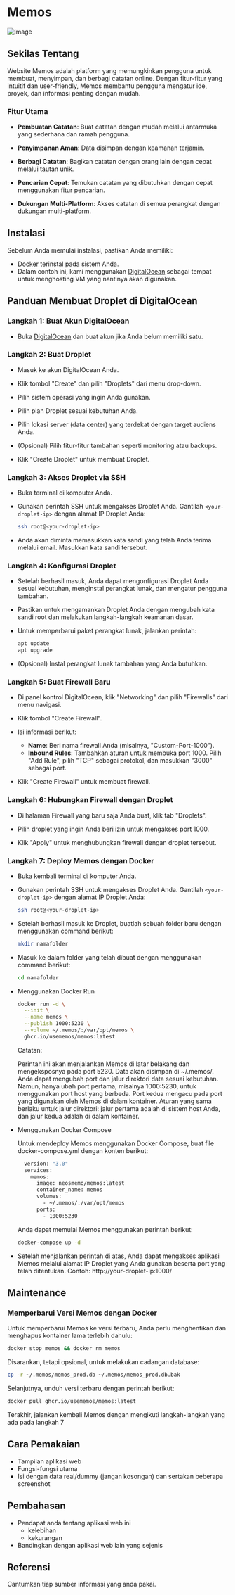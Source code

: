 # Memos
![image](https://github.com/mochammadkevin/memos/assets/88078382/cf3d9321-4d77-4636-9641-146b9c80ac62)

## Sekilas Tentang

Website Memos adalah platform yang memungkinkan pengguna untuk membuat, menyimpan, dan berbagi catatan online. Dengan fitur-fitur yang intuitif dan user-friendly, Memos membantu pengguna mengatur ide, proyek, dan informasi penting dengan mudah.

### Fitur Utama

- **Pembuatan Catatan**: Buat catatan dengan mudah melalui antarmuka yang sederhana dan ramah pengguna.

- **Penyimpanan Aman**: Data disimpan dengan keamanan terjamin.

- **Berbagi Catatan**: Bagikan catatan dengan orang lain dengan cepat melalui tautan unik.

- **Pencarian Cepat**: Temukan catatan yang dibutuhkan dengan cepat menggunakan fitur pencarian.

- **Dukungan Multi-Platform**: Akses catatan di semua perangkat dengan dukungan multi-platform.


## Instalasi

Sebelum Anda memulai instalasi, pastikan Anda memiliki:

- [Docker](https://www.docker.com/get-started) terinstal pada sistem Anda.
- Dalam contoh ini, kami menggunakan [DigitalOcean](https://www.digitalocean.com/) sebagai tempat untuk menghosting VM yang nantinya akan digunakan.

## Panduan Membuat Droplet di DigitalOcean

### Langkah 1: Buat Akun DigitalOcean

- Buka [DigitalOcean](https://www.digitalocean.com/) dan buat akun jika Anda belum memiliki satu.

### Langkah 2: Buat Droplet

- Masuk ke akun DigitalOcean Anda.

- Klik tombol "Create" dan pilih "Droplets" dari menu drop-down.

- Pilih sistem operasi yang ingin Anda gunakan.

- Pilih plan Droplet sesuai kebutuhan Anda.

- Pilih lokasi server (data center) yang terdekat dengan target audiens Anda.

- (Opsional) Pilih fitur-fitur tambahan seperti monitoring atau backups.

- Klik "Create Droplet" untuk membuat Droplet.

### Langkah 3: Akses Droplet via SSH

- Buka terminal di komputer Anda.

- Gunakan perintah SSH untuk mengakses Droplet Anda. Gantilah `<your-droplet-ip>` dengan alamat IP Droplet Anda:
  
    ```bash
    ssh root@<your-droplet-ip>
    ```

- Anda akan diminta memasukkan kata sandi yang telah Anda terima melalui email. Masukkan kata sandi tersebut.

### Langkah 4: Konfigurasi Droplet

- Setelah berhasil masuk, Anda dapat mengonfigurasi Droplet Anda sesuai kebutuhan, menginstal perangkat lunak, dan mengatur pengguna tambahan.

- Pastikan untuk mengamankan Droplet Anda dengan mengubah kata sandi root dan melakukan langkah-langkah keamanan dasar.

- Untuk memperbarui paket perangkat lunak, jalankan perintah:

    ```bash
    apt update
    apt upgrade
    ```

- (Opsional) Instal perangkat lunak tambahan yang Anda butuhkan.

### Langkah 5: Buat Firewall Baru

- Di panel kontrol DigitalOcean, klik "Networking" dan pilih "Firewalls" dari menu navigasi.

- Klik tombol "Create Firewall".

- Isi informasi berikut:
   - **Name**: Beri nama firewall Anda (misalnya, "Custom-Port-1000").
   - **Inbound Rules**: Tambahkan aturan untuk membuka port 1000. Pilih "Add Rule", pilih "TCP" sebagai protokol, dan masukkan "3000" sebagai port.

- Klik "Create Firewall" untuk membuat firewall.

### Langkah 6: Hubungkan Firewall dengan Droplet

- Di halaman Firewall yang baru saja Anda buat, klik tab "Droplets".

- Pilih droplet yang ingin Anda beri izin untuk mengakses port 1000.

- Klik "Apply" untuk menghubungkan firewall dengan droplet tersebut.


### Langkah 7: Deploy Memos dengan Docker

- Buka kembali terminal di komputer Anda.

- Gunakan perintah SSH untuk mengakses Droplet Anda. Gantilah `<your-droplet-ip>` dengan alamat IP Droplet Anda:
  
    ```bash
    ssh root@<your-droplet-ip>
    ```
- Setelah berhasil masuk ke Droplet, buatlah sebuah folder baru dengan menggunakan command berikut:
  
    ```bash
    mkdir namafolder
    ```
- Masuk ke dalam folder yang telah dibuat dengan menggunakan command berikut:
  
    ```bash
    cd namafolder
    ```
- Menggunakan Docker Run
    
    ```bash
    docker run -d \
      --init \
      --name memos \
      --publish 1000:5230 \
      --volume ~/.memos/:/var/opt/memos \
      ghcr.io/usememos/memos:latest
    ```
    Catatan:

    Perintah ini akan menjalankan Memos di latar belakang dan mengeksposnya pada port 5230. Data akan disimpan di ~/.memos/. Anda dapat mengubah port dan jalur direktori data sesuai kebutuhan. Namun, hanya ubah     port pertama, misalnya 1000:5230, untuk menggunakan port host yang berbeda. Port kedua mengacu pada port yang digunakan oleh Memos di dalam kontainer. Aturan yang sama berlaku untuk jalur direktori: jalur       pertama adalah di sistem host Anda, dan jalur kedua adalah di dalam kontainer.

- Menggunakan Docker Compose

  Untuk mendeploy Memos menggunakan Docker Compose, buat file docker-compose.yml dengan konten berikut:
  ```bash
    version: "3.0"
    services:
      memos:
        image: neosmemo/memos:latest
        container_name: memos
        volumes:
          - ~/.memos/:/var/opt/memos
        ports:
          - 1000:5230
    ```

  Anda dapat memulai Memos menggunakan perintah berikut:
  ```bash
  docker-compose up -d
  ```
  
- Setelah menjalankan perintah di atas, Anda dapat mengakses aplikasi Memos melalui alamat IP Droplet yang Anda gunakan beserta port yang telah ditentukan. Contoh: http://your-droplet-ip:1000/

##  Maintenance

### Memperbarui Versi Memos dengan Docker
Untuk memperbarui Memos ke versi terbaru, Anda perlu menghentikan dan menghapus kontainer lama terlebih dahulu:
```bash
docker stop memos && docker rm memos
```

Disarankan, tetapi opsional, untuk melakukan cadangan database:
```bash
cp -r ~/.memos/memos_prod.db ~/.memos/memos_prod.db.bak
```

Selanjutnya, unduh versi terbaru dengan perintah berikut:
```bash
docker pull ghcr.io/usememos/memos:latest
```

Terakhir, jalankan kembali Memos dengan mengikuti langkah-langkah yang ada pada langkah 7

## Cara Pemakaian

- Tampilan aplikasi web
- Fungsi-fungsi utama
- Isi dengan data real/dummy (jangan kosongan) dan sertakan beberapa screenshot


## Pembahasan

- Pendapat anda tentang aplikasi web ini
    - kelebihan
    - kekurangan
- Bandingkan dengan aplikasi web lain yang sejenis


## Referensi

Cantumkan tiap sumber informasi yang anda pakai.
